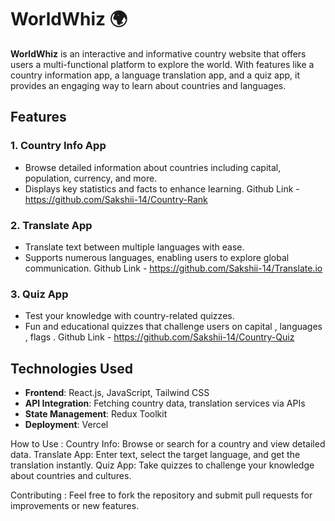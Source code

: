 # WorldWhiz 🌍

**WorldWhiz** is an interactive and informative country website that offers users a multi-functional platform to explore the world. With features like a country information app, a language translation app, and a quiz app, it provides an engaging way to learn about countries and languages.

## Features

### 1. **Country Info App**
   - Browse detailed information about countries including capital, population, currency, and more.
   - Displays key statistics and facts to enhance learning.
   Github Link - https://github.com/Sakshii-14/Country-Rank
### 2. **Translate App**
   - Translate text between multiple languages with ease.
   - Supports numerous languages, enabling users to explore global communication.
   Github Link - https://github.com/Sakshii-14/Translate.io
### 3. **Quiz App**
   - Test your knowledge with country-related quizzes.
   - Fun and educational quizzes that challenge users on capital , languages , flags .
   Github Link - https://github.com/Sakshii-14/Country-Quiz
## Technologies Used

- **Frontend**: React.js, JavaScript, Tailwind CSS
- **API Integration**: Fetching country data, translation services via APIs
- **State Management**: Redux Toolkit
- **Deployment**: Vercel

How to Use :
Country Info: Browse or search for a country and view detailed data.
Translate App: Enter text, select the target language, and get the translation instantly.
Quiz App: Take quizzes to challenge your knowledge about countries and cultures.

Contributing :
Feel free to fork the repository and submit pull requests for improvements or new features.
